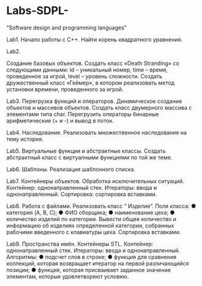 # Labs-SDPL-
"Software design and programming languages"

Lab1.
Начало работы с C++.
Найти корень квадратного уравнения.

Lab2. 

Создание базовых объектов.
Создать класс «Death Stranding» со следующими данными: id – уникальный номер, time – время, проведенное за игрой, level – уровень сложности. Создать дружественный класс «Геймер», в котором реализовать метод установки времени, проведенного  за игрой.

Lab3.
Перегрузка функций и операторов. Динамическое создание объектов и массивов объектов.
Создать класс двумерного массива с элементами типа char. Перегрузить операторы бинарные арифметические (+ и -) и вывод в поток.

Lab4.
Наследование.
Реализовать множественное наследование на тему история.

Lab5.
Виртуальные функции и абстрактные классы.
Создать абстрактный класс с виртуалными функциями по той же теме.

Lab6.
Шаблоны.
Реализация шаблонного списка.

Lab7.
Контейнеры объектов. Обработка исключительных ситуаций.
Контейнер: однонаправленный стек. Итераторы: ввода и однонаправленный. Сортировка: сортировка вставками.

Lab8.
Работа с файлами.
Реализовать класс “ Изделие”. Поля класса:
● категория (A, B, C);
● ФИО сборщика;
● наименование цеха;
● количество изделий по категории.
Вывести общее количество и информацию об изделиях определенной категории, собранных рабочими введенного с клавиатуры цеха.
Сортировка вставками.

Lab9.
Пространства имён. Контейнеры STL.
Контейнер: однонаправленный стек.
Итераторы: ввода и однонаправленный.
Алгоритмы:
● подсчет слов в строке;
● функция для сравнения коллекций, которая возвращает итератор на первой различающийся позиции;
● функция, которая присваивает заданное значение элементам, которые удовлетворяют условию.

